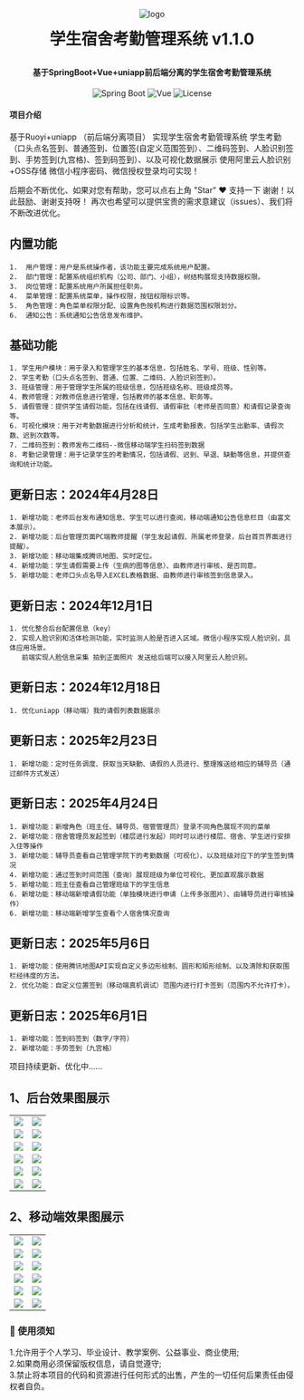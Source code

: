 

<p align="center">
	<img src="https://foruda.gitee.com/avatar/1709273255867667805/14090482_ye-sgui_1709273255.png!avatar100" alt="logo" style="max-width: 100%; height: auto;">
</p>
<h1 align="center" style="margin: 5px 0 30px; font-weight: bold;">学生宿舍考勤管理系统 v1.1.0</h1> <!-- 将顶部边距从 30px 改为 10px -->
<h4 align="center">基于SpringBoot+Vue+uniapp前后端分离的学生宿舍考勤管理系统</h4>
<div align="center">
    <img src="https://img.shields.io/badge/Spring%20Boot-2.5.15-green?logo=springboot" alt="Spring Boot">
    <img src="https://img.shields.io/badge/Vue-2.6.12-brightgreen?logo=vue.js" alt="Vue">
    <img src="https://img.shields.io/badge/License-MIT-blue" alt="License">
  </div>


#### 项目介绍
基于Ruoyi+uniapp （前后端分离项目） 实现学生宿舍考勤管理系统
学生考勤（口头点名签到、普通签到、位置签(自定义范围签到）、二维码签到、人脸识别签到、手势签到(九宫格)、签到码签到）、以及可视化数据展示
使用阿里云人脸识别+OSS存储
微信小程序密码、微信授权登录均可实现！

后期会不断优化、如果对您有帮助，您可以点右上角 "Star" ❤️ 支持一下 谢谢！以此鼓励、谢谢支持呀！
再次也希望可以提供宝贵的需求意建议（issues）、我们将不断改进优化。

## 内置功能
~~~
1.  用户管理：用户是系统操作者，该功能主要完成系统用户配置。
2.  部门管理：配置系统组织机构（公司、部门、小组），树结构展现支持数据权限。
3.  岗位管理：配置系统用户所属担任职务。
4.  菜单管理：配置系统菜单，操作权限，按钮权限标识等。
5.  角色管理：角色菜单权限分配、设置角色按机构进行数据范围权限划分。
6.  通知公告：系统通知公告信息发布维护。
~~~

## 基础功能
~~~
1. 学生用户模块：用于录入和管理学生的基本信息，包括姓名、学号、班级、性别等。
2. 学生考勤（口头点名签到、普通、位置、二维码、人脸识别签到）。
3. 班级管理：用于管理学生所属的班级信息，包括班级名称、班级成员等。
4. 教师管理：对教师信息进行管理，包括教师的基本信息、职务等。
5. 请假管理：提供学生请假功能，包括在线请假、请假审批（老师是否同意）和请假记录查询等。
6. 可视化模块：用于对考勤数据进行分析和统计，生成考勤报表，包括学生出勤率、请假次数、迟到次数等。
7. 二维码签到：教师发布二维码--微信移动端学生扫码签到数据
8. 考勤记录管理：用于记录学生的考勤情况，包括请假、迟到、早退、缺勤等信息，并提供查询和统计功能。
~~~

## 更新日志：2024年4月28日
~~~
1. 新增功能：老师后台发布通知信息、学生可以进行查阅，移动端通知公告信息栏目（由富文本展示）。
2. 新增功能：后台管理页面PC端教师提醒（学生发起请假、所属老师登录，后台首页界面进行提醒）。
3. 新增功能：移动端集成腾讯地图、实时定位。
4. 新增功能：学生请假需要上传（生病的图等信息）、由教师进行审核、是否同意。
5. 新增功能：老师口头点名导入EXCEL表格数据、由教师进行审核签到信息录入。
~~~

## 更新日志：2024年12月1日
~~~
1. 优化整合后台配置信息（key）
2. 实现人脸识别和活体检测功能，实时监测人脸是否进入区域。微信小程序实现人脸识别，具体应用场景。
   前端实现人脸信息采集 拍到正面照片 发送给后端可以接入阿里云人脸识别。
~~~


## 更新日志：2024年12月18日
~~~
1. 优化uniapp（移动端）我的请假列表数据展示
~~~

## 更新日志：2025年2月23日
~~~
1. 新增功能：定时任务调度、获取当天缺勤、请假的人员进行、整理推送给相应的辅导员（通过邮件方式发送）
~~~

## 更新日志：2025年4月24日
~~~
1. 新增功能：新增角色（班主任、辅导员、宿管管理员）登录不同角色展现不同的菜单
2. 新增功能：宿舍管理员发起签到（楼层进行发起）同时可以进行楼层、宿舍、学生进行安排入住等操作
3. 新增功能：辅导员查看自己管理学院下的考勤数据（可视化）、以及班级对应下的学生签到情况
4. 新增功能：通过签到时间范围（查询）展现班级为单位可视化、更加直观展示数据
5. 新增功能：班主任查看自己管理班级下的学生信息
6. 新增功能：移动端新增请假功能（单独模块进行申请（上传多张图片）、由辅导员进行审核操作）
6. 新增功能：移动端新增学生查看个人宿舍情况查询
~~~

## 更新日志：2025年5月6日
~~~
1. 新增功能：使用腾讯地图API实现自定义多边形绘制、圆形和矩形绘制、以及清除和获取围栏经纬度的方法。
2. 优化功能：自定义位置签到（移动端真机调试）范围内进行打卡签到（范围内不允许打卡）。
~~~

## 更新日志：2025年6月1日
~~~
1. 新增功能：签到码签到（数字/字符）
2. 新增功能：手势签到（九宫格）
~~~

项目持续更新、优化中......
 
## 1、后台效果图展示
<table>
    <tr>
     <td><img src="https://gitee.com/ye-sgui/student-dormitory-check/raw/master/%E5%AD%A6%E7%94%9F%E4%BF%A1%E6%81%AF%E7%AE%A1%E7%90%86.png"/></td>
     <td><img src="https://gitee.com/ye-sgui/student-dormitory-check/raw/master/%E5%AD%A6%E7%94%9F%E8%AF%B7%E5%81%87%E7%AE%A1%E7%90%86.png"/></td>
    </tr>
    <tr>
     <td><img src="https://gitee.com/ye-sgui/student-dormitory-check/raw/master/%E5%AE%BF%E8%88%8D%E6%A5%BC%E5%B1%82%E7%AE%A1%E7%90%86.png"/></td>
     <td><img src="https://gitee.com/ye-sgui/student-dormitory-check/raw/master/%E5%8F%91%E8%B5%B7%E7%AD%BE%E5%88%B0.png"/></td>
    </tr>
    <tr>
      <td><img src="https://gitee.com/ye-sgui/student-dormitory-check/raw/master/%E5%BD%92%E5%AE%BF%E6%8F%90%E9%86%92.png"/></td>
     <td><img src="https://gitee.com/ye-sgui/student-dormitory-check/raw/master/%E7%8F%AD%E4%B8%BB%E4%BB%BB%E7%AE%A1%E7%90%86.png"/></td>
    </tr>
  <tr>
      <td><img src="https://gitee.com/ye-sgui/student-dormitory-check/raw/master/%E7%AD%BE%E5%88%B0%E6%95%B0%E6%8D%AE.png"/></td>
     <td><img src="https://gitee.com/ye-sgui/student-dormitory-check/raw/master/%E5%BD%93%E6%97%A5%E5%AD%A6%E9%99%A2%E7%8F%AD%E7%BA%A7%E5%AD%A6%E7%94%9F%E8%80%83%E5%8B%A4%E6%95%B0%E6%8D%AE.png"/></td>
    </tr>
  <tr>
      <td><img src="https://gitee.com/ye-sgui/student-dormitory-check/raw/master/%E5%BD%93%E6%97%A5%E7%8F%AD%E7%BA%A7%E8%80%83%E5%8B%A4%E6%95%B0%E6%8D%AE.png"/></td>
     <td><img src="https://gitee.com/ye-sgui/student-dormitory-check/raw/master/%E6%9F%A5%E8%AF%A2%E8%80%83%E5%8B%A4%E8%8C%83%E5%9B%B4%E8%80%83%E5%8B%A4%E6%95%B0%E6%8D%AE.png"/></td>
    </tr>
 <tr>
         <td><img src="https://gitee.com/ye-sgui/student-attendance/raw/master/%E8%8C%83%E5%9B%B4%E5%86%85%E7%AD%BE%E5%88%B0.jpg"/></td>
    <td><img src="https://gitee.com/ye-sgui/student-attendance/raw/master/%E8%87%AA%E5%AE%9A%E4%B9%89%E6%89%8B%E5%8A%BF%E7%AD%BE%E5%88%B0.jpg"/></td>
    </tr>


</table>

## 2、移动端效果图展示
<table>
    <tr>
       <td><img src="https://gitee.com/ye-sgui/student-dormitory-check/raw/master/%E7%A7%BB%E5%8A%A8%E7%99%BB%E5%BD%95.png"/></td>
       <td><img src="https://gitee.com/ye-sgui/student-dormitory-check/raw/master/%E9%A6%96%E9%A1%B5%E7%A7%BB%E5%8A%A8.png"/></td>
    </tr> 
    <tr>
       <td><img src="https://gitee.com/Alicia-1997/wechat-push-template/raw/master/%E5%B7%A5%E4%BD%9C%E5%8F%B0%E7%A7%BB%E5%8A%A8.png"/></td>
       <td><img src="https://gitee.com/Alicia-1997/wechat-push-template/raw/master/%E6%88%91%E7%9A%84%E5%AE%BF%E8%88%8D.png"/></td>
    </tr> 
    <tr>
       <td><img src="https://gitee.com/Alicia-1997/wechat-push-template/raw/master/%E6%88%91%E7%9A%84%E7%8F%AD%E7%BA%A7.png"/></td>
       <td><img src="https://gitee.com/Alicia-1997/wechat-push-template/raw/master/%E7%A7%BB%E5%8A%A8%E4%B8%AA%E4%BA%BA%E4%B8%8A%E4%BC%A0.png"/></td>
    </tr> 
   <tr>
       <td><img src="https://gitee.com/Alicia-1997/wechat-push-template/raw/master/%E7%A7%BB%E5%8A%A8%E5%8F%91%E8%B5%B7%E7%AD%BE%E5%88%B0.png"/></td>
       <td><img src="https://gitee.com/Alicia-1997/wechat-push-template/raw/master/%E7%A7%BB%E5%8A%A8%E6%88%91%E7%9A%84.png"/></td>
    </tr> 
   <tr>
       <td><img src="https://gitee.com/Alicia-1997/wechat-push-template/raw/master/%E7%A7%BB%E5%8A%A8%E8%AF%B7%E5%81%87%E6%95%B0%E6%8D%AE.png"/></td>
       <td><img src="https://gitee.com/Alicia-1997/wechat-push-template/raw/master/%E8%8C%83%E5%9B%B4%E5%86%85%E7%AD%BE%E5%88%B0.png"/></td>
    </tr> 
   <tr>
       <td><img src="https://gitee.com/Alicia-1997/wechat-push-template/raw/master/%E9%80%9A%E7%9F%A5%E5%85%AC%E5%91%8A.png"/></td>
       <td><img src="https://gitee.com/ye-sgui/student-dormitory-check/raw/master/%E4%BA%BA%E8%84%B8.png/"></td>
    </tr> 
</table>



### 🔔 使用须知
1.允许用于个人学习、毕业设计、教学案例、公益事业、商业使用;<br>
2.如果商用必须保留版权信息，请自觉遵守;<br>
3.禁止将本项目的代码和资源进行任何形式的出售，产生的一切任何后果责任由侵权者自负。<br>
